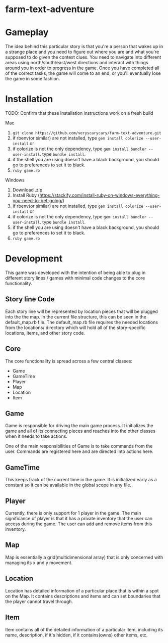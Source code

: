 # farm-text-adventure

# Gameplay

The idea behind this particular story is that you're a person that wakes up in a strange place and you need to
figure out where you are and what you're supposed to do given the context clues. You need to navigate into different areas
using north/south/east/west directions and interact with things around you in order to progress in the game. Once you have
completed all of the correct tasks, the game will come to an end, or you'll eventually lose the game in some fashion.

# Installation

TODO: Confirm that these installation instructions work on a fresh build

Mac

1.  ```git clone https://github.com/veryscarycary/farm-text-adventure.git```
2.  if rbenv(or similar) are not installed, type ```gem install colorize --user-install```
    or
3.  if colorize is not the only dependency, type ```gem install bundler --user-install```. type `bundle install`.
4.  if the shell you are using doesn't have a black background, you should go to preferences to set it to black.
5.  ```ruby game.rb```

Windows

1.  Download .zip
2.  Install Ruby (https://stackify.com/install-ruby-on-windows-everything-you-need-to-get-going/)
3.  if rbenv(or similar) are not installed, type ```gem install colorize --user-install```
    or
4.  if colorize is not the only dependency, type ```gem install bundler --user-install```. type ```bundle install```.
5.  if the shell you are using doesn't have a black background, you should go to preferences to set it to black.
6.  ```ruby game.rb```

# Development

This game was developed with the intention of being able to plug in different story lines / games with
minimal code changes to the core functionality.

## Story line Code

Each story line will be represented by location pieces that will be plugged into the the map. In the current file structure,
this can be seen in the default_map.rb file. The default_map.rb file requires the needed locations from the locations/ directory which will hold all of the story-specific locations, items, and other story code.

## Core

The core functionality is spread across a few central classes:

- Game
- GameTime
- Player
- Map
- Location
- Item

## Game

Game is responsible for driving the main game process. It initializes the game and all of its connecting pieces and reaches into the other classes when it needs to take actions.

One of the main responsibilities of Game is to take commands from the user. Commands are registered here and are directed into actions here.

## GameTime

This keeps track of the current time in the game. It is initialized early as a constant so it can be available in the global scope in any file.

## Player

Currently, there is only support for 1 player in the game. The main significance of player is that it has a private inventory that the user can access during the game. The user can add and remove items from this inventory.

## Map

Map is essentially a grid(multidimensional array) that is only concerned with managing its x and y movement.

## Location

Location has detailed information of a particular place that is within a spot on the Map. It contains descriptions and items and can set boundaries that the player cannot travel through.

## Item

Item contains all of the detailed information of a particular item, including its name, description, if it's hidden, if it contains(owns) other items, etc.
